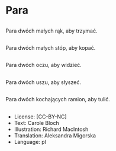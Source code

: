 # Para

##
Para dwóch małych rąk, aby trzymać.

##

##
Para dwóch małych stóp, aby kopać.

##

##
Para dwóch oczu, aby widzieć.

##

##
Para dwóch uszu, aby słyszeć.

##

##
Para dwóch kochających ramion, aby tulić.

##

##
* License: [CC-BY-NC]
* Text: Carole Bloch
* Illustration: Richard MacIntosh
* Translation: Aleksandra Migorska
* Language: pl
